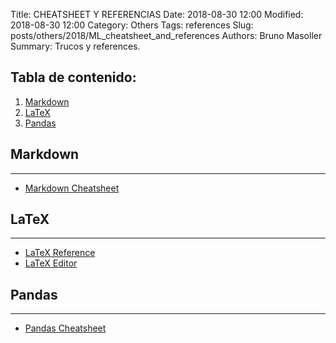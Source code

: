 Title: CHEATSHEET Y REFERENCIAS
Date: 2018-08-30 12:00
Modified: 2018-08-30 12:00
Category: Others
Tags: references
Slug: posts/others/2018/ML_cheatsheet_and_references
Authors: Bruno Masoller
Summary: Trucos y references.

## Tabla de contenido:
1. [Markdown](#1-bullet)
2. [LaTeX](#2-bullet)
3. [Pandas](#3-bullet)
   
## Markdown <a class="anchor" id="1-bullet"></a>
---
- [Markdown Cheatsheet](https://github.com/adam-p/markdown-here/wiki/Markdown-Here-Cheatsheet)

## LaTeX <a class="anchor" id="2-bullet"></a>
---

- [LaTeX Reference](https://en.wikibooks.org/wiki/LaTeX/Mathematics)
- [LaTeX Editor](https://www.codecogs.com/latex/eqneditor.php)

## Pandas <a class="anchor" id="3-bullet"></a>
---

- [Pandas Cheatsheet](https://www.dataquest.io/blog/pandas-cheat-sheet/)